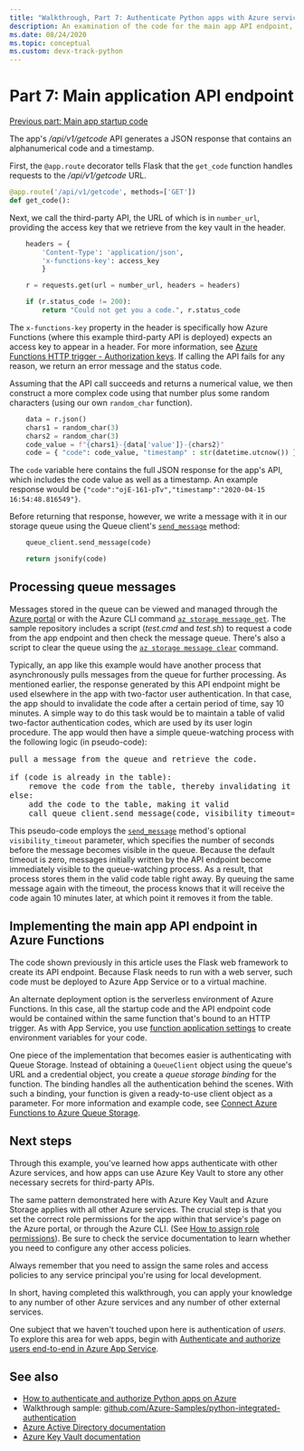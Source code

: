 ```yaml
---
title: "Walkthrough, Part 7: Authenticate Python apps with Azure services"
description: An examination of the code for the main app API endpoint, which uses the third-party API endpoint and writes a message to Azure Queue Storage.
ms.date: 08/24/2020
ms.topic: conceptual
ms.custom: devx-track-python
---
```


# Part 7: Main application API endpoint

[Previous part: Main app startup code](walkthrough-tutorial-authentication-06.md)

The app's */api/v1/getcode* API generates a JSON response that contains an alphanumerical code and a timestamp.

First, the `@app.route` decorator tells Flask that the `get_code` function handles requests to the */api/v1/getcode* URL.

```python
@app.route('/api/v1/getcode', methods=['GET'])
def get_code():
```

Next, we call the third-party API, the URL of which is in `number_url`, providing the access key that we retrieve from the key vault in the header.

```python
    headers = {
        'Content-Type': 'application/json',
        'x-functions-key': access_key
        }

    r = requests.get(url = number_url, headers = headers)

    if (r.status_code != 200):
        return "Could not get you a code.", r.status_code
```

The `x-functions-key` property in the header is specifically how Azure Functions (where this example third-party API is deployed) expects an access key to appear in a header. For more information, see [Azure Functions HTTP trigger - Authorization keys](/azure/azure-functions/functions-bindings-http-webhook-trigger?tabs=csharp#authorization-keys). If calling the API fails for any reason, we return an error message and the status code.

Assuming that the API call succeeds and returns a numerical value, we then construct a more complex code using that number plus some random characters (using our own `random_char` function).

```python
    data = r.json()
    chars1 = random_char(3)
    chars2 = random_char(3)
    code_value = f"{chars1}-{data['value']}-{chars2}"
    code = { "code": code_value, "timestamp" : str(datetime.utcnow()) }
```

The `code` variable here contains the full JSON response for the app's API, which includes the code value as well as a timestamp. An example response would be `{"code":"ojE-161-pTv","timestamp":"2020-04-15 16:54:48.816549"}`.

Before returning that response, however, we write a message with it in our storage queue using the Queue client's [`send_message`](/python/api/azure-storage-queue/azure.storage.queue.queueclient?view=azure-python#send-message-content----kwargs-) method:

```python
    queue_client.send_message(code)

    return jsonify(code)
```

## Processing queue messages

Messages stored in the queue can be viewed and managed through the [Azure portal](/azure/storage/queues/storage-quickstart-queues-portal#view-message-properties) or with the Azure CLI command [`az storage message get`](/cli/azure/storage/message?view=azure-cli-latest#az-storage-message-get). The sample repository includes a script (*test.cmd* and *test.sh*) to request a code from the app endpoint and then check the message queue. There's also a script to clear the queue using the [`az storage message clear`](/cli/azure/storage/message?view=azure-cli-latest#az-storage-message-clear) command.

Typically, an app like this example would have another process that asynchronously pulls messages from the queue for further processing. As mentioned earlier, the response generated by this API endpoint might be used elsewhere in the app with two-factor user authentication. In that case, the app should to invalidate the code after a certain period of time, say 10 minutes. A simple way to do this task would be to maintain a table of valid two-factor authentication codes, which are used by its user login procedure. The app would then have a simple queue-watching process with the following logic (in pseudo-code):

<pre>
pull a message from the queue and retrieve the code.

if (code is already in the table):
    remove the code from the table, thereby invalidating it
else:
    add the code to the table, making it valid
    call queue_client.send_message(code, visibility_timeout=600)
</pre>

This pseudo-code employs the [`send_message`](/python/api/azure-storage-queue/azure.storage.queue.queueclient?view=azure-python#send-message-content----kwargs-) method's optional `visibility_timeout` parameter, which specifies the number of seconds before the message becomes visible in the queue. Because the default timeout is zero, messages initially written by the API endpoint become immediately visible to the queue-watching process. As a result, that process stores them in the valid code table right away. By queuing the same message again with the timeout, the process knows that it will receive the code again 10 minutes later, at which point it removes it from the table.

## Implementing the main app API endpoint in Azure Functions

The code shown previously in this article uses the Flask web framework to create its API endpoint. Because Flask needs to run with a web server, such code must be deployed to Azure App Service or to a virtual machine.

An alternate deployment option is the serverless environment of Azure Functions. In this case, all the startup code and the API endpoint code would be contained within the same function that's bound to an HTTP trigger. As with App Service, you use [function application settings](/azure/azure-functions/functions-how-to-use-azure-function-app-settings#settings) to create environment variables for your code.

One piece of the implementation that becomes easier is authenticating with Queue Storage. Instead of obtaining a `QueueClient` object using the queue's URL and a credential object, you create a *queue storage binding* for the function. The binding handles all the authentication behind the scenes. With such a binding, your function is given a ready-to-use client object as a parameter. For more information and example code, see [Connect Azure Functions to Azure Queue Storage](/azure/azure-functions/functions-add-output-binding-storage-queue-cli?tabs=bash%2Cbrowser&pivots=programming-language-python).

## Next steps

Through this example, you've learned how apps authenticate with other Azure services, and how apps can use Azure Key Vault to store any other necessary secrets for third-party APIs.

The same pattern demonstrated here with Azure Key Vault and Azure Storage applies with all other Azure services. The crucial step is that you set the correct role permissions for the app within that service's page on the Azure portal, or through the Azure CLI. (See [How to assign role permissions](/azure/role-based-access-control/role-assignments-steps)). Be sure to check the service documentation to learn whether you need to configure any other access policies.

Always remember that you need to assign the same roles and access policies to any service principal you're using for local development.

In short, having completed this walkthrough, you can apply your knowledge to any number of other Azure services and any number of other external services.

One subject that we haven't touched upon here is authentication of *users*. To explore this area for web apps, begin with [Authenticate and authorize users end-to-end in Azure App Service](/azure/app-service/tutorial-auth-aad?pivots=platform-linux).

## See also

- [How to authenticate and authorize Python apps on Azure](azure-sdk-authenticate.md)
- Walkthrough sample: [github.com/Azure-Samples/python-integrated-authentication](https://github.com/Azure-Samples/python-integrated-authentication)
- [Azure Active Directory documentation](/azure/active-directory)
- [Azure Key Vault documentation](/azure/key-vault)
